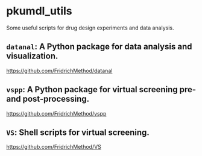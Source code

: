 # pkumdl_utils

Some useful scripts for drug design experiments and data analysis.

## `datanal`: A Python package for data analysis and visualization.

<https://github.com/FridrichMethod/datanal>

## `vspp`: A Python package for virtual screening pre- and post-processing.

<https://github.com/FridrichMethod/vspp>

## `VS`: Shell scripts for virtual screening.

<https://github.com/FridrichMethod/VS>
